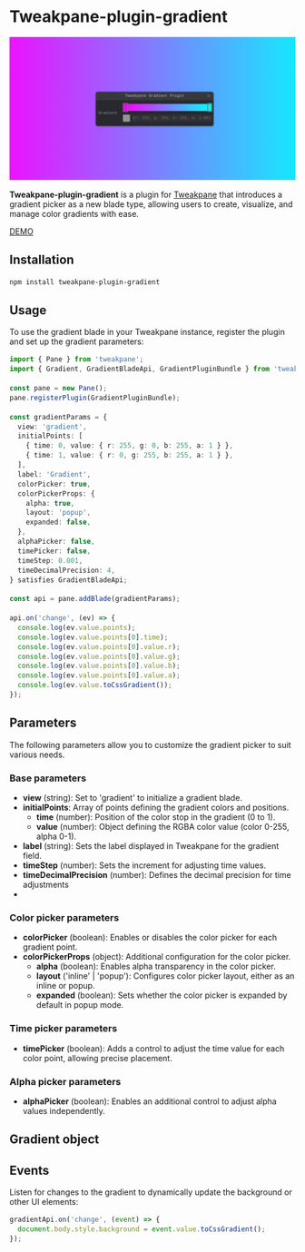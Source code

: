 # Tweakpane-plugin-gradient

![cover](./logo.png)

**Tweakpane-plugin-gradient** is a plugin for [Tweakpane](https://tweakpane.github.io/docs) that introduces a gradient picker as a new blade type, allowing users to create, visualize, and manage color gradients with ease.

[DEMO](https://dgxyzw.github.io/tweakpane-plugin-gradient/)

## Installation

```sh
npm install tweakpane-plugin-gradient
```

## Usage

To use the gradient blade in your Tweakpane instance, register the plugin and set up the gradient parameters:

```typescript
import { Pane } from 'tweakpane';
import { Gradient, GradientBladeApi, GradientPluginBundle } from 'tweakpane-plugin-gradient';

const pane = new Pane();
pane.registerPlugin(GradientPluginBundle);

const gradientParams = {
  view: 'gradient',
  initialPoints: [
    { time: 0, value: { r: 255, g: 0, b: 255, a: 1 } },
    { time: 1, value: { r: 0, g: 255, b: 255, a: 1 } },
  ],
  label: 'Gradient',
  colorPicker: true,
  colorPickerProps: {
    alpha: true,
    layout: 'popup',
    expanded: false,
  },
  alphaPicker: false,
  timePicker: false,
  timeStep: 0.001,
  timeDecimalPrecision: 4,
} satisfies GradientBladeApi;

const api = pane.addBlade(gradientParams);

api.on('change', (ev) => {
  console.log(ev.value.points);
  console.log(ev.value.points[0].time);
  console.log(ev.value.points[0].value.r);
  console.log(ev.value.points[0].value.g);
  console.log(ev.value.points[0].value.b);
  console.log(ev.value.points[0].value.a);
  console.log(ev.value.toCssGradient());
});

```

## Parameters

The following parameters allow you to customize the gradient picker to suit various needs.

### Base parameters

* **view** (string): Set to 'gradient' to initialize a gradient blade.
* **initialPoints**: Array of points defining the gradient colors and positions.
  * **time** (number): Position of the color stop in the gradient (0 to 1).
  * **value** (number): Object defining the RGBA color value (color 0-255, alpha 0-1).
* **label** (string): Sets the label displayed in Tweakpane for the gradient field.
* **timeStep** (number): Sets the increment for adjusting time values.
* **timeDecimalPrecision** (number): Defines the decimal precision for time adjustments
* 
### Color picker parameters

* **colorPicker** (boolean): Enables or disables the color picker for each gradient point.
* **colorPickerProps** (object): Additional configuration for the color picker.
  * **alpha** (boolean): Enables alpha transparency in the color picker.
  * **layout** ('inline' | 'popup'): Configures color picker layout, either as an inline or popup.
  * **expanded** (boolean): Sets whether the color picker is expanded by default in popup mode.

### Time picker parameters

* **timePicker** (boolean): Adds a control to adjust the time value for each color point, allowing precise placement.

### Alpha picker parameters

* **alphaPicker** (boolean): Enables an additional control to adjust alpha values independently.

## Gradient object


## Events

Listen for changes to the gradient to dynamically update the background or other UI elements:

```typescript
gradientApi.on('change', (event) => {
  document.body.style.background = event.value.toCssGradient();
});
```
